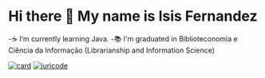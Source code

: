 # Hi there 👋 My name is Isis Fernandez 

-☕ I’m currently learning Java.
-📚 I'm graduated in Biblioteconomia e Ciência da Informação (Librarianship and Information Science)

[![card](https://github-readme-stats.vercel.app/api?username=IsisFernandez&theme=radical)](https://github.com/iuricode/)
[![iuricode](https://github-readme-stats.vercel.app/api/top-langs/?username=IsisFernandez&hide=html&layout=compact&theme=radical)](https://github.com/iuricode/)


<!--
**IsisFernandez/IsisFernandez** is a ✨ _special_ ✨ repository because its `README.md` (this file) appears on your GitHub profile.

Here are some ideas to get you started:

- 🔭 I’m currently working on ...
- 🌱 I’m currently learning ...
- 👯 I’m looking to collaborate on ...
- 🤔 I’m looking for help with ...
- 💬 Ask me about ...
- 📫 How to reach me: ...
- 😄 Pronouns: ...
- ⚡ Fun fact: ...
-->
